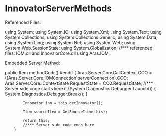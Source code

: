 # InnovatorServerMethods
Referenced Files:

using System;
using System.IO;
using System.Xml;
using System.Text;
using System.Collections;
using System.Collections.Generic;
using System.Data;
using System.Linq;
using System.Net;
using System.Web;
using System.Web.SessionState;
using System.Globalization;
//*** referenced files: IOM.dll and InnovatorCore.dll
using Aras.IOM;

Embedded Server Method:

  public Item methodCode()
  #endif
        {
            Aras.Server.Core.CallContext CCO = ((Aras.Server.Core.IOMConnection)serverConnection).CCO;
            Aras.Server.Core.IContextState RequestState = CCO.RequestState;
            //*** Server side code starts here
            if (System.Diagnostics.Debugger.Launch())
            {
                System.Diagnostics.Debugger.Break();
            }

            Innovator inn = this.getInnovator();
           
            Item sourceItem = GetSourceItem(this);
           
            return this;
            //*** Server side code ends here
        }
        

